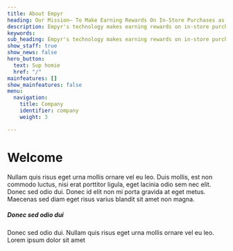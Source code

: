 ```yaml
---
title: About Empyr
heading: Our Mission– To Make Earning Rewards On In-Store Purchases as Effortless as Breathing
description: Empyr's technology makes earning rewards on in-store purchases so easy, sometimes it happens without you even thinking about it, kinda like breathing.  We used this mission to build out the Empyr API, which powers online-to-offline (O2O) card linked marketing programs for some of the world’s largest websites and apps. Direct integration with the three leading credit card associations make it possible for online consumers to automatically earn rewards at offline merchants by simply paying with linked debit or credit cards, while simultaneously generating revenue for online publishers and providing online to offline attribution to advertisers. Empyr’s growing network of publisher partners includes Yelp, Microsoft, LivingSocial, Coupons.com, Swagbucks and over 1,500 other websites and apps.
keywords: 
sub_heading: Empyr's technology makes earning rewards on in-store purchases so easy, sometimes it happens without you even thinking about it, kinda like breathing.  We used this mission to build out the Empyr API, which powers online-to-offline (O2O) card linked marketing programs for some of the world’s largest websites and apps. Direct integration with the three leading credit card associations make it possible for online consumers to automatically earn rewards at offline merchants by simply paying with linked debit or credit cards, while simultaneously generating revenue for online publishers and providing online to offline attribution to advertisers. Empyr’s growing network of publisher partners includes Yelp, Microsoft, LivingSocial, Coupons.com, Swagbucks and over 1,500 other websites and apps.
show_staff: true
show_news: false
hero_button:
  text: Sup homie
  href: "/"
mainfeatures: []
show_mainfeatures: false
menu:
  navigation:
    title: Company
    identifier: company
    weight: 3

---
```

# Welcome
Nullam quis risus eget urna mollis ornare vel eu leo. Duis mollis, est non commodo luctus, nisi erat porttitor ligula, eget lacinia odio sem nec elit. Donec sed odio dui. Donec id elit non mi porta gravida at eget metus. Maecenas sed diam eget risus varius blandit sit amet non magna.

##### Donec sed odio dui
Donec sed odio dui. Nullam quis risus eget urna mollis ornare vel eu leo. Lorem ipsum dolor sit amet
